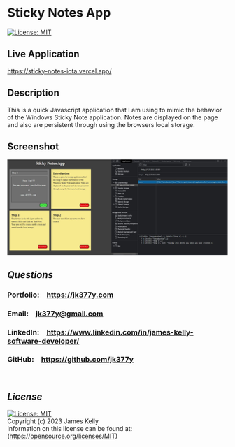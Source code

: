 # Sticky Notes App
[![License: MIT](https://img.shields.io/badge/License-MIT-blue.svg)](https://opensource.org/licenses/MIT)<br>

## Live Application
https://sticky-notes-iota.vercel.app/

## Description
This is a quick Javascript application that I am using to mimic the behavior of the Windows Sticky Note application. Notes are displayed on the page and also are persistent through using the browsers local storage.<br>

## Screenshot
<img src="./screenshot1.JPG" alt="screenshot of application being used in browser"><br>

## *Questions*
<h3>Portfolio:&emsp;<a href="https://jk377y.com" target="_blank">https://jk377y.com</a></h3>
<h3>Email:&emsp;<a href="mailto:jk377y@gmail.com" target="_blank">jk377y@gmail.com</a></h3>
<h3>LinkedIn:&emsp;<a href="https://www.linkedin.com/in/james-kelly-software-developer/" target="_blank">https://www.linkedin.com/in/james-kelly-software-developer/</a></h3>
<h3>GitHub:&emsp;<a href="https://github.com/jk377y" target="_blank">https://github.com/jk377y</a></h3>
<br>

## *License*
[![License: MIT](https://img.shields.io/badge/License-MIT-blue.svg)](https://opensource.org/licenses/MIT)
<br>Copyright (c) 2023 James Kelly
<br>Information on this license can be found at: (https://opensource.org/licenses/MIT)
